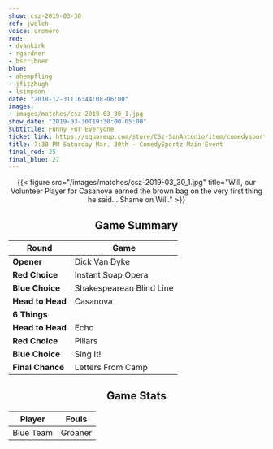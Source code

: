 ```yaml
---
show: csz-2019-03-30
ref: jwelch
voice: cromero
red:
- dvankirk
- rgardner
- bscribner
blue:
- ahempfling
- jfitzhugh
- lsimpson
date: "2018-12-31T16:44:08-06:00"
images:
- images/matches/csz-2019-03_30_1.jpg
show_date: "2019-03-30T19:30:00-05:00"
subtitile: Funny For Everyone
ticket_link: https://squareup.com/store/CSz-SanAntonio/item/comedysportz-saturday-night-27
title: 7:30 PM Saturday Mar. 30th - ComedySportz Main Event
final_red: 25
final_blue: 27
---
```


<center>

{{< figure src="/images/matches/csz-2019-03_30_1.jpg" title="Will, our Volunteer Player for Casanova earned the brown bag on the very first thing he said... Shame on Will." >}}

## Game Summary

| **Round** | **Game** |
|--------------|------|
| **Opener**       |Dick Van Dyke|
| **Red Choice**   |Instant Soap Opera|
| **Blue Choice**  |Shakespearean Blind Line |
| **Head to Head** |Casanova  |
| **6 Things**     |      |
| **Head to Head** |Echo|
| **Red Choice**   |Pillars |
| **Blue Choice**  |Sing It!  |
| **Final Chance** |Letters From Camp |

## Game Stats

| **Player** | **Fouls** |
|--------|-------|
|Blue Team |Groaner   |

</center>
